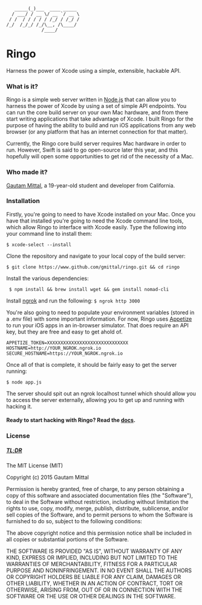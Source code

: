 ```         _                 
   _____(_)___  ____ _____ 
  / ___/ / __ \/ __ `/ __ \
 / /  / / / / / /_/ / /_/ /
/_/  /_/_/ /_/\__, /\____/ 
             /____/        
```
# Ringo

Harness the power of Xcode using a simple, extensible, hackable API.

### What is it?
Ringo is a simple web server written in [Node.js](https://nodejs.org) that can allow you to harness the power of Xcode by using a set of simple API endpoints. You can run the core build server on your own Mac hardware, and from there start writing applications that take advantage of Xcode. I built Ringo for the purpose of having the ability to build and run iOS applications from any web browser (or any platform that has an internet connection for that matter). 

Currently, the Ringo core build server requires Mac hardware in order to run. However, Swift is said to go open-source later this year, and this hopefully will open some opportunities to get rid of the necessity of a Mac.

### Who made it?
[Gautam Mittal](http://gautam.cc), a 19-year-old student and developer from California.

### Installation
Firstly, you're going to need to have Xcode installed on your Mac. Once you have that installed you're going to need the Xcode command line tools, which allow Ringo to interface with Xcode easily. Type the following into your command line to install them:

```$ xcode-select --install```

Clone the repository and navigate to your local copy of the build server:

``` $ git clone https://www.github.com/gmittal/ringo.git && cd ringo ```

Install the various dependencies:

``` $ npm install && brew install wget && gem install nomad-cli```

Install [ngrok](http://ngrok.com) and run the following:
``` $ ngrok http 3000 ```

You're also going to need to populate your environment variables (stored in a .env file) with some important information. For now, Ringo uses [Appetize](http://www.appetize.io) to run your iOS apps in an in-browser simulator. That does require an API key, but they are free and easy to get ahold of. 
```
APPETIZE_TOKEN=XXXXXXXXXXXXXXXXXXXXXXXXXXXXXX
HOSTNAME=http://YOUR_NGROK.ngrok.io
SECURE_HOSTNAME=https://YOUR_NGROK.ngrok.io
```

Once all of that is complete, it should be fairly easy to get the server running:

``` $ node app.js ```

The server should spit out an ngrok localhost tunnel which should allow you to access the server externally, allowing you to get up and running with hacking it.


#### Ready to start hacking with Ringo? Read the [docs](https://www.github.com/gmittal/ringo/wiki/Documentation).





### License

##### [TL;DR](https://tldrlegal.com/license/mit-license)

The MIT License (MIT)

Copyright (c) 2015 Gautam Mittal

Permission is hereby granted, free of charge, to any person obtaining a copy
of this software and associated documentation files (the "Software"), to deal
in the Software without restriction, including without limitation the rights
to use, copy, modify, merge, publish, distribute, sublicense, and/or sell
copies of the Software, and to permit persons to whom the Software is
furnished to do so, subject to the following conditions:

The above copyright notice and this permission notice shall be included in all
copies or substantial portions of the Software.

THE SOFTWARE IS PROVIDED "AS IS", WITHOUT WARRANTY OF ANY KIND, EXPRESS OR
IMPLIED, INCLUDING BUT NOT LIMITED TO THE WARRANTIES OF MERCHANTABILITY,
FITNESS FOR A PARTICULAR PURPOSE AND NONINFRINGEMENT. IN NO EVENT SHALL THE
AUTHORS OR COPYRIGHT HOLDERS BE LIABLE FOR ANY CLAIM, DAMAGES OR OTHER
LIABILITY, WHETHER IN AN ACTION OF CONTRACT, TORT OR OTHERWISE, ARISING FROM,
OUT OF OR IN CONNECTION WITH THE SOFTWARE OR THE USE OR OTHER DEALINGS IN THE
SOFTWARE.
